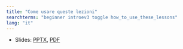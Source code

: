 ```yaml
---
title: "Come usare queste lezioni"
searchterms: "beginner introev3 toggle how_to_use_these_lessons"
lang: "it"
---
```

<ul>
 <li class="ng-binding">Slides:
 <a href="ProgrammingLessons/beginner/UsoDelleLezioni.pptx">PPTX</a>,
 <a href="ProgrammingLessons/beginner/UsoDelleLezioni.pdf">PDF</a>
 </li>
 </ul>
